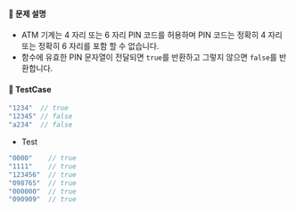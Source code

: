 #### 🤔 문제 설명

- ATM 기계는 4 자리 또는 6 자리 PIN 코드를 허용하며 PIN 코드는 정확히 4 자리 또는 정확히 6 자리를 포함 할 수 없습니다.
- 함수에 유효한 PIN 문자열이 전달되면 `true`를 반환하고 그렇지 않으면 `false`를 반환합니다.


#### 🎯 TestCase

```javascript
"1234"  // true
"12345" // false
"a234"  // false
```
- Test

```javascript
"0000"    // true
"1111"    // true
"123456"  // true
"098765"  // true
"000000"  // true
"090909"  // true
```